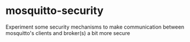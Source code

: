 # mosquitto-security
Experiment some security mechanisms to make communication between mosquitto's clients and broker(s) a bit more secure
